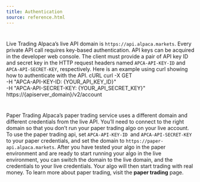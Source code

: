 ```yaml
---
title: Authentication
source: reference.html
---
```


# 
Live Trading
Alpaca’s live API domain is `https://api.alpaca.markets`.
Every private API call requires key-based authentication. API keys can be acquired in the developer web console. The client must provide a pair of API key ID and secret key in the HTTP request headers named `APCA-API-KEY-ID` and `APCA-API-SECRET-KEY`, respectively.
Here is an example using curl showing how to authenticate with the API.
cURL
curl -X GET \
-H "APCA-API-KEY-ID: {YOUR_API_KEY_ID}"  
-H "APCA-API-SECRET-KEY: {YOUR_API_SECRET_KEY}"  
https://{apiserver_domain}/v2/account
# 
Paper Trading
Alpaca’s paper trading service uses a different domain and different credentials from the live API. You’ll need to connect to the right domain so that you don’t run your paper trading algo on your live account.
To use the paper trading api, set `APCA-API-KEY-ID `and `APCA-API-SECRET-KEY` to your paper credentials, and set the domain to `https://paper-api.alpaca.markets`.
After you have tested your algo in the paper environment and are ready to start running your algo in the live environment, you can switch the domain to the live domain, and the credentials to your live credentials. Your algo will then start trading with real money.
To learn more about paper trading, visit the **paper trading** page.
